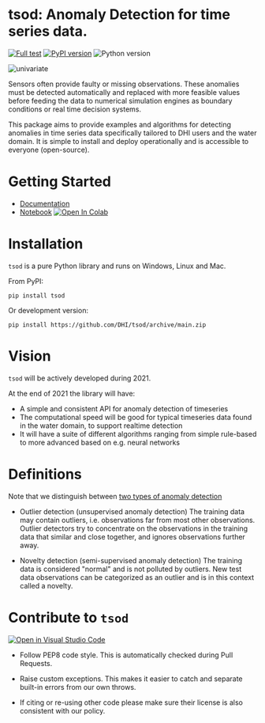 # tsod: Anomaly Detection for time series data.
[![Full test](https://github.com/DHI/tsod/actions/workflows/python-app.yml/badge.svg)](https://github.com/DHI/tsod/actions/workflows/python-app.yml)
[![PyPI version](https://badge.fury.io/py/tsod.svg)](https://badge.fury.io/py/tsod)
![Python version](https://img.shields.io/pypi/pyversions/tsod.svg) 

![univariate](https://raw.githubusercontent.com/DHI/tsod/main/images/anomaly.png)

Sensors often provide faulty or missing observations. These anomalies must be detected automatically and replaced with more feasible values before feeding the data to numerical simulation engines as boundary conditions or real time decision systems.

This package aims to provide examples and algorithms for detecting anomalies in time series data specifically tailored to DHI users and the water domain. It is simple to install and deploy operationally and is accessible to everyone (open-source).

# Getting Started

* [Documentation](https://dhi.github.io/tsod/getting_started.html)
* [Notebook](https://github.com/DHI/tsod/blob/main/notebooks/Getting%20started.ipynb) [![Open In Colab](https://colab.research.google.com/assets/colab-badge.svg)](http://colab.research.google.com/github/DHI/tsod/blob/main/notebooks/Getting%20started.ipynb)


# Installation

`tsod` is a pure Python library and runs on Windows, Linux and Mac.

From PyPI:

`pip install tsod`

Or development version:

`pip install https://github.com/DHI/tsod/archive/main.zip`

# Vision
`tsod` will be actively developed during 2021.

At the end of 2021 the library will have:
* A simple and consistent API for anomaly detection of timeseries
* The computational speed will be good for typical timeseries data found in the water domain, to support realtime detection
* It will have a suite of different algorithms ranging from simple rule-based to more advanced based on e.g. neural networks

# Definitions
Note that we distinguish between [two types of anomaly detection](https://scikit-learn.org/stable/modules/outlier_detection.html)

- Outlier detection (unsupervised anomaly detection)
The training data may contain outliers, i.e. observations far from most other observations. Outlier detectors try to concentrate on the observations in the training data that similar and close together, and ignores observations further away.

- Novelty detection (semi-supervised anomaly detection)
The training data is considered "normal" and is not polluted by outliers. New test data observations can be categorized as an outlier and is in this context called a novelty.


# Contribute to `tsod`
[![Open in Visual Studio Code](https://open.vscode.dev/badges/open-in-vscode.svg)](https://open.vscode.dev/DHI/tsod)
- Follow PEP8 code style. This is automatically checked during Pull Requests.

- Raise custom exceptions. This makes it easier to catch and separate built-in errors from our own throws.

- If citing or re-using other code please make sure their license is also consistent with our policy.

